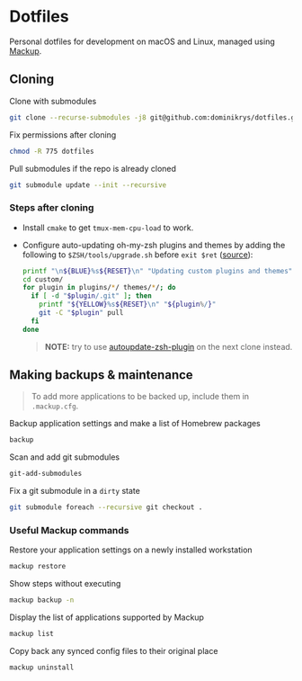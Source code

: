 # Dotfiles

Personal dotfiles for development on macOS and Linux, managed using [Mackup](https://github.com/lra/mackup).

## Cloning

Clone with submodules

```bash
git clone --recurse-submodules -j8 git@github.com:dominikrys/dotfiles.git
```

Fix permissions after cloning

```bash
chmod -R 775 dotfiles
```

Pull submodules if the repo is already cloned

```bash
git submodule update --init --recursive
```

### Steps after cloning

- Install `cmake` to get `tmux-mem-cpu-load` to work.

- Configure auto-updating oh-my-zsh plugins and themes by adding the following to `$ZSH/tools/upgrade.sh` before `exit $ret` ([source](https://unix.stackexchange.com/questions/477258/how-to-auto-update-custom-plugins-in-oh-my-zsh/597740#597740)):

  ```zsh
  printf "\n${BLUE}%s${RESET}\n" "Updating custom plugins and themes"
  cd custom/
  for plugin in plugins/*/ themes/*/; do
    if [ -d "$plugin/.git" ]; then
      printf "${YELLOW}%s${RESET}\n" "${plugin%/}"
      git -C "$plugin" pull
    fi
  done
  ```

  > **NOTE:** try to use [autoupdate-zsh-plugin](https://github.com/TamCore/autoupdate-oh-my-zsh-plugins) on the next clone instead.

## Making backups & maintenance

> To add more applications to be backed up, include them in `.mackup.cfg`.

Backup application settings and make a list of Homebrew packages

```bash
backup
```

Scan and add git submodules

```bash
git-add-submodules
```

Fix a git submodule in a `dirty` state

```bash
git submodule foreach --recursive git checkout .
```

### Useful Mackup commands

Restore your application settings on a newly installed workstation

```bash
mackup restore
```

Show steps without executing

```bash
mackup backup -n
```

Display the list of applications supported by Mackup

```bash
mackup list
```

Copy back any synced config files to their original place

```bash
mackup uninstall
```
